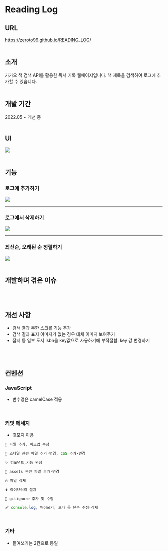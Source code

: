 # Reading Log

## URL

https://zeroto99.github.io/READING_LOG/
<br><br>

## 소개

카카오 책 검색 API를 활용한 독서 기록 웹페이지입니다.
책 제목을 검색하여 로그에 추가할 수 있습니다.
<br><br>

## 개발 기간

2022.05 ~ 개선 중
<br><br>

## UI
<img src='https://user-images.githubusercontent.com/89337955/172293986-6d85820b-950b-4f7d-ba9f-55021ceb9709.jpg'/>
<br><br>

## 기능
### 로그에 추가하기 
<img src='https://user-images.githubusercontent.com/89337955/172300456-e12e01dd-112f-4565-b04c-39c1b4acfd78.gif'/>
<hr>

### 로그에서 삭제하기
<img src='https://user-images.githubusercontent.com/89337955/172300344-95572a6e-ae5f-48fe-9dfe-1db25f629da7.gif'/>
<hr>

### 최신순, 오래된 순 정렬하기
<img src='https://user-images.githubusercontent.com/89337955/172300367-b77370c1-15ea-429e-bc36-9f54dc56b9c0.gif'/>
<br><br>

## 개발하며 겪은 이슈

<br><br>

## 개선 사항

- 검색 결과 무한 스크롤 기능 추가
- 검색 결과 표지 이미지가 없는 경우 대체 이미지 보여주기
- 잡지 등 일부 도서 isbn을 key값으로 사용하기에 부적절함. key 값 변경하기

<br><br>

## 컨벤션

### JavaScript

- 변수명은 camelCase 적용

<br>

### 커밋 메세지

- 깃모지 이용

```javascript
📝 파일 추가, 마크업 수정

💄 스타일 관련 파일 추가·변경, CSS 추가·변경

✨ 컴포넌트,기능 완성

🍱 assets 관련 파일 추가·변경

🔥 파일 삭제

➕ 라이브러리 설치

🙈 gitignore 추가 및 수정

🩹 console.log, 띄어쓰기, 오타 등 단순 수정·삭제

```

<br>

### 기타

- 들여쓰기는 2칸으로 통일
